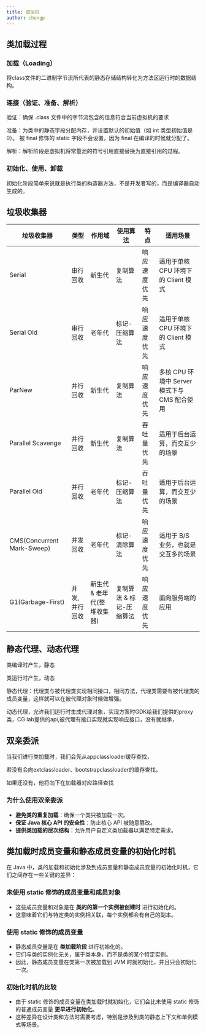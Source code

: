 ```yaml
---
title: 虚拟机
author: chengp
---
```


## 类加载过程

### 加载（Loading）
将class文件的二进制字节流所代表的静态存储结构转化为方法区运行时的数据结构。
### 连接（验证、准备、解析）
验证：确保 .class 文件中的字节流包含的信息符合当前虚拟机的要求

准备：为类中的静态字段分配内存，并设置默认的初始值（如 int 类型初始值是 0）。 被 final 修饰的 static 字段不会设置，因为 final 在编译的时候就分配了。

解析：解析阶段是虚拟机将常量池的符号引用直接替换为直接引用的过程。

### 初始化、使用、卸载
初始化阶段简单来说就是执行类的构造器方法，不是开发者写的，而是编译器自动生成的。

## 垃圾收集器

| 垃圾收集器                  | 类型     | 作用域          | 使用算法         | 特点         | 适用场景                             |
|---------------------------|--------|--------------|--------------|------------|----------------------------------|
| Serial                   | 串行回收 | 新生代         | 复制算法         | 响应速度优先   | 适用于单核 CPU 环境下的 Client 模式       |
| Serial Old               | 串行回收 | 老年代         | 标记-压缩算法     | 响应速度优先   | 适用于单核 CPU 环境下的 Client 模式       |
| ParNew                  | 并行回收 | 新生代         | 复制算法         | 响应速度优先   | 多核 CPU 环境中 Server 模式下与 CMS 配合使用 |
| Parallel Scavenge        | 并行回收 | 新生代         | 复制算法         | 吞吐量优先     | 适用于后台运算，而交互少的场景            |
| Parallel Old             | 并行回收 | 老年代         | 标记-压缩算法     | 吞吐量优先     | 适用于后台运算，而交互少的场景            |
| CMS(Concurrent Mark-Sweep) | 并发回收 | 老年代         | 标记-清除算法     | 响应速度优先   | 适用于 B/S 业务，也就是交互多的场景         |
| G1(Garbage-First)        | 并发, 并行回收 | 新生代 & 老年代(整堆收集器) | 复制算法 & 标记-压缩算法 | 响应速度优先   | 面向服务端的应用                       |

## 静态代理、动态代理
类编译时产生，静态 

类运行时产生，动态

静态代理：代理类与被代理类实现相同接口，相同方法，代理类需要有被代理类的成员变量，这样就可以在被代理对象时候做增强。

动态代理，允许我们运行时生成代理对象，实现方案时GDK给我们提供的proxy类，CG lab提供的api,被代理有接口实现就实现响应接口，没有就继承，



## 双亲委派
当我们进行类加载时，我们会先从appclassloader缓存查找，

若没有会向extclassloader、bootstrapclassloader的缓存查找，

如果还没有，他将向下在加载器对应路径查找

### 为什么使用双亲委派

- **避免类的重复加载**：确保一个类只被加载一次。
- **保证 Java 核心 API 的安全性**：防止核心 API 被随意篡改。
- **提供类加载的层次结构**：允许用户自定义类加载器以满足特定需求。


## 类加载时成员变量和静态成员变量的初始化时机

在 Java 中，类的加载和初始化涉及到成员变量和静态成员变量的初始化时机，它们之间存在一些关键的差异：

### 未使用 static 修饰的成员变量和成员对象

- 这些成员变量和对象是在 **类的的第一个实例被创建时** 进行初始化的。
- 这意味着它们与特定类的实例相关联，每个实例都会有自己的副本。

### 使用 static 修饰的成员变量

- 静态成员变量是在 **类加载阶段** 进行初始化的。
- 它们与类的实例化无关，属于类本身，而不是类的某个特定实例。
- 因此，静态成员变量在类第一次被加载到 JVM 时就初始化，并且只会初始化一次。

### 初始化时机的比较

- 由于 static 修饰的成员变量在类加载时就初始化，它们会比未使用 static 修饰的普通成员变量 **更早进行初始化**。
- 这种差异在设计类和方法时需要考虑，特别是涉及到类的静态上下文和单例模式等场景。
